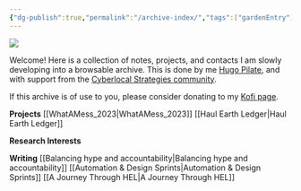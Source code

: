 ```yaml
---
{"dg-publish":true,"permalink":"/archive-index/","tags":["gardenEntry"],"noteIcon":""}
---
```




![](https://miro.medium.com/v2/resize:fit:700/1*cOUmhg7jEI4I-LqL40AUaQ.gif)

Welcome! Here is a collection of notes, projects, and contacts I am slowly developing into a browsable archive. This is done by me [Hugo Pilate](hugopilate.com), and with support from the [Cyberlocal Strategies community](https://discord.gg/VtDufxdX).

If this archive is of use to you, please consider donating to my [Kofi page](https://ko-fi.com/U6U0G3B13).


**Projects**
[[WhatAMess_2023\|WhatAMess_2023]]
[[Haul Earth Ledger\|Haul Earth Ledger]]

**Research Interests**

**Writing**
[[Balancing hype and accountability\|Balancing hype and accountability]]
[[Automation & Design Sprints\|Automation & Design Sprints]]
[[A Journey Through HEL\|A Journey Through HEL]]